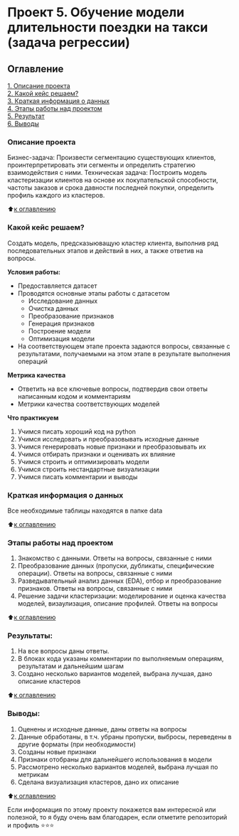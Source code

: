 # Проект 5. Обучение модели длительности поездки на такси (задача регрессии)

## Оглавление  
[1. Описание проекта](https://github.com/NikolayKordiukov/sf_data_science/tree/master/project_6/README.md#Описание-проекта)  
[2. Какой кейс решаем?](https://github.com/NikolayKordiukov/sf_data_science/tree/master/project_6/README.md#Какой-кейс-решаем)  
[3. Краткая информация о данных](https://github.com/NikolayKordiukov/sf_data_science/tree/master/project_6/README.md#Краткая-информация-о-данных)  
[4. Этапы работы над проектом](https://github.com/NikolayKordiukov/sf_data_science/tree/master/project_6/README.md#Этапы-работы-над-проектом)  
[5. Результат](https://github.com/NikolayKordiukov/sf_data_science/tree/master/project_6/README.md#Результат)    
[6. Выводы](https://github.com/NikolayKordiukov/sf_data_science/tree/master/project_6/README.md#Выводы) 

### Описание проекта    
Бизнес-задача: 
Произвести сегментацию существующих клиентов, проинтерпретировать эти сегменты и определить стратегию взаимодействия с ними.
Техническая задача:
Построить модель кластеризации клиентов на основе их покупательской способности, частоты заказов и срока давности последней покупки, определить профиль каждого из кластеров.

:arrow_up:[к оглавлению](https://github.com/NikolayKordiukov/sf_data_science/tree/master/project_6/README.md#Оглавление)


### Какой кейс решаем?    
Создать модель, предсказыюващую кластер клиента, выполнив ряд последовательных этапов и действий в них, а также ответив на вопросы.

**Условия работы:**  
- Предоставляется датасет
- Проводятся основные этапы работы с датасетом
    * Исследование данных
    * Очистка данных
    * Преобразование признаков
    * Генерация признаков
    * Построение модели
    * Оптимизация модели
- На соответствующем этапе проекта задаются вопросы, связанные с результатами, получаемыми на этом этапе в результате выполнения операций


**Метрика качества**     
- Ответить на все ключевые вопросы, подтвердив свои ответы написанным кодом и комментариям
- Метрики качества соответствующих моделей

**Что практикуем**     
1. Учимся писать хороший код на python
2. Учимся исследовать и преобразовывать исходные данные
3. Учимся генерировать новые признаки и преобразовывать их
4. Учимся отбирать признаки и оценивать их влияние 
5. Учимся строить и оптимизировать модели
6. Учимся строить нестандартные визуализации
7. Учимся писать комментарии и выводы


### Краткая информация о данных
Все необходимые таблицы находятся в папке data
  
:arrow_up:[к оглавлению](https://github.com/NikolayKordiukov/sf_data_science/tree/master/project_6/README.md#Оглавление)


### Этапы работы над проектом  
1. Знакомство с данными. Ответы на вопросы, связанные с ними
2. Преобразование данных (пропуски, дубликаты, специфические операции). Ответы на вопросы, связанные с ними
3. Разведывательный анализ данных (EDA), отбор и преобразование признаков. Ответы на вопросы, связанные с ними
4. Решение задачи кластеризации: моделирование и оценка качества моделей, визаулизация, описание профилей. Ответы на вопросы



:arrow_up:[к оглавлению](https://github.com/NikolayKordiukov/sf_data_science/tree/master/project_6/README.md#Оглавление)


### Результаты:  
1. На все вопросы даны ответы.
2. В блоках кода указаны комментарии по выполняемым операциям, результатам и дальнейшим шагам
3. Создано несколько вариантов моделей, выбрана лучшая, дано описание кластеров

:arrow_up:[к оглавлению](https://github.com/NikolayKordiukov/sf_data_science/tree/master/project_6/README.md#Оглавление)


### Выводы:  
1. Оценены и исходные данные, даны ответы на вопросы
2. Данные обработаны, в т.ч. убраны пропуски, выбросы, переведены в другие форматы (при необходимости)
3. Созданы новые признаки
4. Признаки отобраны для дальнейшего использования в модели
5. Рассмотрено несколько вариантов моделей, выбрана лучшая по метрикам
6. Сделана визуализация кластеров, дано их описание



:arrow_up:[к оглавлению](https://github.com/NikolayKordiukov/sf_data_science/tree/master/project_6/README.md#Оглавление)


Если информация по этому проекту покажется вам интересной или полезной, то я буду очень вам благодарен, если отметите репозиторий и профиль ⭐️⭐️⭐️